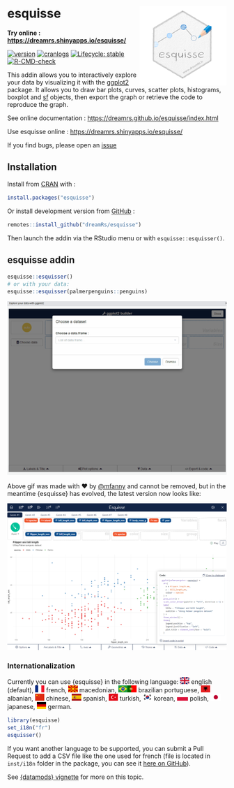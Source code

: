 
<!-- README.md is generated from README.Rmd. Please edit that file -->

# esquisse <img src="man/figures/logo.png" width=200 align="right" />

**Try online : <https://dreamrs.shinyapps.io/esquisse/>**

<!-- badges: start -->

[![version](https://www.r-pkg.org/badges/version/esquisse)](https://CRAN.R-project.org/package=esquisse)
[![cranlogs](https://cranlogs.r-pkg.org/badges/esquisse)](https://CRAN.R-project.org/package=esquisse)
[![Lifecycle:
stable](https://img.shields.io/badge/lifecycle-stable-brightgreen.svg)](https://lifecycle.r-lib.org/articles/stages.html)
[![R-CMD-check](https://github.com/dreamRs/esquisse/workflows/R-CMD-check/badge.svg)](https://github.com/dreamRs/esquisse/actions)
<!-- badges: end -->

This addin allows you to interactively explore your data by visualizing
it with the [ggplot2](https://github.com/tidyverse/ggplot2) package. It
allows you to draw bar plots, curves, scatter plots, histograms, boxplot
and [sf](https://github.com/r-spatial/sf) objects, then export the graph
or retrieve the code to reproduce the graph.

See online documentation :
<https://dreamrs.github.io/esquisse/index.html>

Use esquisse online : <https://dreamrs.shinyapps.io/esquisse/>

If you find bugs, please open an
[issue](https://github.com/dreamRs/esquisse/issues)

## Installation

Install from [CRAN](https://CRAN.R-project.org/package=esquisse) with :

``` r
install.packages("esquisse")
```

Or install development version from
[GitHub](https://github.com/dreamRs/esquisse) :

``` r
remotes::install_github("dreamRs/esquisse")
```

Then launch the addin via the RStudio menu or with
`esquisse::esquisser()`.

## esquisse addin

``` r
esquisse::esquisser()
# or with your data:
esquisse::esquisser(palmerpenguins::penguins)
```

![](man/figures/esquisse.gif)

Above gif was made with :heart: by [@mfanny](https://github.com/mfanny)
and cannot be removed, but in the meantime {esquisse} has evolved, the
latest version now looks like:

![](man/figures/esquisse.png)

### Internationalization

Currently you can use {esquisse} in the following language:
<img src="man/figures/i18n/gb.svg" height="16" style="height:16px"/>
english (default),
<img src="man/figures/i18n/fr.svg" height="16" style="height:16px"/>
french,
<img src="man/figures/i18n/mk.svg" height="16" style="height:16px"/>
macedonian,
<img src="man/figures/i18n/br.svg" height="16" style="height:16px"/><img src="man/figures/i18n/pt.svg" height="16" style="height:16px"/>
brazilian portuguese,
<img src="man/figures/i18n/al.svg" height="16" style="height:16px"/>
albanian,
<img src="man/figures/i18n/cn.svg" height="16" style="height:16px"/>
chinese,
<img src="man/figures/i18n/es.svg" height="16" style="height:16px"/>
spanish,
<img src="man/figures/i18n/tr.svg" height="16" style="height:16px"/>
turkish,
<img src="man/figures/i18n/kr.svg" height="16" style="height:16px"/>
korean,
<img src="man/figures/i18n/pl.svg" height="16" style="height:16px"/>
polish,
<img src="man/figures/i18n/ja.svg" height="16" style="height:16px"/>
japanese,
<img src="man/figures/i18n/de.svg" height="16" style="height:16px"/>
german.

``` r
library(esquisse)
set_i18n("fr")
esquisser()
```

If you want another language to be supported, you can submit a Pull
Request to add a CSV file like the one used for french (file is located
in `inst/i18n` folder in the package, you can see it [here on
GitHub](https://github.com/dreamRs/esquisse/blob/master/inst/i18n/fr.csv)).

See [{datamods}
vignette](https://dreamrs.github.io/datamods/articles/i18n.html) for
more on this topic.
